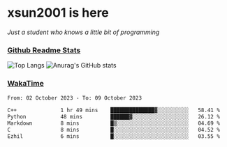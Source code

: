 # xsun2001 is here

*Just a student who knows a little bit of programming*

### [Github Readme Stats](https://github.com/anuraghazra/github-readme-stats)

![Top Langs](https://github-readme-stats.vercel.app/api/top-langs/?username=xsun2001&layout=compact&theme=radical) ![Anurag's GitHub stats](https://github-readme-stats.vercel.app/api?username=xsun2001&show_icons=true&theme=radical)

### [WakaTime](https://wakatime.com)

<!--START_SECTION:waka-->

```txt
From: 02 October 2023 - To: 09 October 2023

C++              1 hr 49 mins    ██████████████▓░░░░░░░░░░   58.41 %
Python           48 mins         ██████▓░░░░░░░░░░░░░░░░░░   26.12 %
Markdown         8 mins          █▒░░░░░░░░░░░░░░░░░░░░░░░   04.69 %
C                8 mins          █░░░░░░░░░░░░░░░░░░░░░░░░   04.52 %
Ezhil            6 mins          █░░░░░░░░░░░░░░░░░░░░░░░░   03.55 %
```

<!--END_SECTION:waka-->
